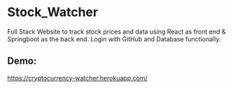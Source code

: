 # Stock_Watcher
Full Stack Website to track stock prices and data using React as front end &amp; Springboot as the back end. Login with GitHub and Database functionally.


## Demo:
https://cryptocurrency-watcher.herokuapp.com/
